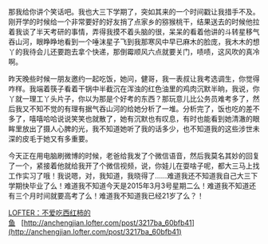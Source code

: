 那我给你讲个笑话吧。我也大三下学期了，突如其来的一个时间戳让我措手不及。刚开学的时候给一个非常要好的好友捎了点家乡的猕猴桃干，结果送去的时候他拉着我谈了半天考研的事情，弄得我摸不着头脑的很，呆呆的看着他讲的斗转星移气吞山河，眼睁睁地看到一个唾沫星子飞到我那寒风中早已麻木的脸庞，我木木的想丫的我待会儿还要跑去拿个快递，那倒霉顺风六点就要关门，啧啧，这风吹的真冷啊。

昨天晚些时候一朋友邀约一起吃饭，她问，健哥，我一表叔让我考选调生，你觉得咋样。我端着筷子看着干锅中半截沉在浑浊的红色油里的鸡肉沉默半晌，我说，你丫就一理工丫头片子，你以为那是个好考的东西？那玩意儿比公务员难考多了，然后我又不知不觉的有理有据气吞山河的给她分析了一堆。分析完了，饭也吃的差不多了，嘻嘻哈哈说说笑笑也就散了，她有沉默也有叹息，有时也能看到她清澈的眼眸里放出了摄人心脾的光，我不知道她听了我的话多少，也不知道我的这些涉世未深的皮毛于她又有多重要。

今天正在用电脑刷微博的时候，老爸给我发了个微信语音，然后我莫名其妙的回复了一个，紧接着他就给我开了个微信视频，说，你娃儿在耍啥子呢，都大三马上找工作实习了哦！我说嗯，对，我知道，我晓得了……难道我还不知道我自己大三下学期快毕业了么！难道我不知道今天是2015年3月3号星期二么！难道我不知道还有三个月时间就要高考了么！难道我不知道我已经21岁了么？！

[LOFTER：不爱吃西红柿的鱼](http://anchengjian.lofter.com)&nbsp;&nbsp;&nbsp;[http://anchengjian.lofter.com/post/3217ba_60bfb41](http://anchengjian.lofter.com/post/3217ba_60bfb41)